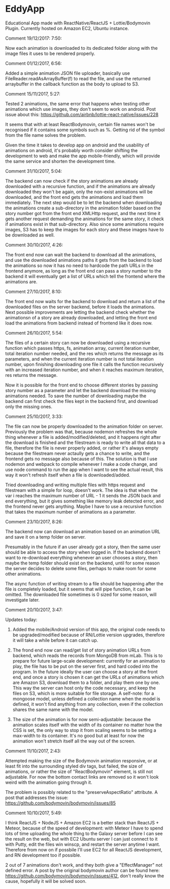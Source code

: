 # EddyApp
Educational App made with ReactNative/ReactJS + Lottie/Bodymovin Plugin. Currently hosted on Amazon EC2, Ubuntu instance.

Comment 19/12/2017: 7:50:

Now each animation is downloaded to its dedicated folder along with the image files it uses to be rendered properly.

Comment 01/12/2017, 6:56:

Added a simple animation JSON file uploader, basically use FileReader.readAsArrayBuffer(f) to read the file, and use 
the returned arraybuffer in the callback function as the body to upload to S3.

Comment 15/11/2017, 5:27:

Tested 2 animations, the same error that happens when testing other animations which use images, they don't seem to work on android. Post issue about this: https://github.com/airbnb/lottie-react-native/issues/228

It seems that with at least ReactBodymovin, certain file names won't be recognised if it contains some symbols such as %. Getting rid of the symbol from the file name solves the problem.

Given the time it takes to develop app on android and the usability of animations on android, it's probably worth consider shifting the development to web and make the app mobile-friendly, which will provide the same service and shorten the development time.

Comment 31/10/2017, 5:04:

The backend can now check if the story animations are already downloaded with a recursive function, and if the animations are already downloaded they won't be again, only the non-exist animations will be downloaded, and the front end gets the animations and load them immediately. The next step would be to let the backend when downloading the animations create a sub-directory in the animation folder based on the story number got from the front end XMLHttp request, and the next time it gets another request demanding the animations for the same story, it check if animations exist in that sub-directory. Also since some animations require images, S3 has to keep the images for each story and these images have to be downloaded as well.

Comment 30/10/2017, 4:26:

The front end now can wait the backend to download all the animations, and use the downloaded animations paths it gets from the backend
to load the animations so now it has no need to hardcode the path URLs in the frontend anymore, as long as the front end can pass a story
number to the backend it will eventually get a list of URLs which tell the frontend where the animations are.

Comment 27/10/2017, 8:10:

The front end now waits for the backend to download and return a list of the downloaded files on the server backend, before it loads
the animations. Next possible improvements are letting the backend check whether the animationsn of a story are already downloaded, 
and letting the front end load the animations from backend instead of frontend like it does now.

Comment 26/10/2017, 5:54:

The files of a certain story can now be downloaded using a recursive function which passes https, fs, animation array, 
current iteration number, total iteration number needed, and the res which returns the message as its parameters, and when 
the current iteration number is not total iteration number, upon finishing downloading one file it calls the function recursively
with an increased iteration number, and when it reaches maximum iteration, res returns the message.

Now it is possible for the front end to choose different stories by passing story number as a parameter and let the backend 
download the missing animations needed. To save the number of downloading maybe the backend can first check the files kept in the
backend first, and download only the missing ones.

Comment 25/10/2017, 3:33:

The file can now be properly downloaded to the animation folder on server. Previously the problem was that, because nodemon 
refreshes the whole thing whenever a file is added/modified/deleted, and it happens right after the download is finished and 
the filestream is ready to write all that data to a file, therefore the file is never properly added, or rather it's always 
empty because the filestream never actaully gets a chance to write, and the frontend gets no message also because of this. The
solution is that I use nodemon and webpack to compile whenever I make a code change, and use node command to run the app when 
I want to see the actual result, this way it won't refresh itself when a file is downloaded/added.

Tried downloading and writing multiple files with https request and filestream with a simple for loop, doesn't work. The idea
is that when the var i reaches the maximum number of URL - 1 it sends the JSON back and end everything, but it gives something 
like memory leak detected error, and the frontend never gets anything. Maybe I have to use a recursive function that takes 
the maximum number of animations as a parameter.

Comment 23/10/2017, 8:26:

The backend now can download an animation based on an animation URL and save it on a temp folder on server. 

Presumably in the future if an user already got a story, then the same user should be able to access the story when logged in. 
If the backend doesn't want to re-download everything whenever an user chooses a story, then maybe the temp folder should exist
on the backend, until for some reason the server decides to delete some files, perhaps to make room for some other animations.

The async function of writing stream to a file should be happening after the file is completely loaded, but it seems that will 
pipe function, it can be omitted. The downloaded file sometimes is 0 sized for some reason, will investigate later.

Comment 20/10/2017, 3:47:

Updates today:

1. Added the mobile/Android version of this app, the original code needs to be upgraded/modified because of RN/Lottie version
upgrades, therefore it will take a while before it can catch up.

2. The frond end now can read/get list of story animation URLs from backend, which reads the records from MongoDB from mLab.
This is to prepare for future large-scale development: currently for an animation to play, the file has to be put on the server
first, and hard coded into the program. In the future ideally the user can choose a story at the front end, and once a story is 
chosen it can get the URLs of animations which are Amazon S3, download them to a folder, and play them one by one. This way the 
server can host only the code necessary, and keep the files on S3, which is more suitable for file storage.
A self-note: for a mongoose model, unless defined a collection name when the model is defined, it won't find anything from any 
collection, even if the collection shares the same name with the model.

3. The size of the animation is for now semi-adjustable: because the animation scales itself with the width of its container no 
matter how the CSS is set, the only way to stop it from scaling seems to be setting a max-width to its container. It's no 
good but at least for now the animation won't stretch itself all the way out of the screen. 

Comment 11/10/2017, 2:43:

Attempted making the size of the Bodymovin animation responsive, or at least fit into the surrounding styled div tags, but
failed, the size of animations, or rather the size of "ReactBodymovin" element, is still not adjustable. For now the bottom
contact links are removed so it won't look weird with the animation going through it.

The problem is possibly related to the "preserveAspectRatio" attribute. A post that addresses the issue: https://github.com/bodymovin/bodymovin/issues/85

Comment 10/10/2017, 5:49:

I think ReactJS + NodeJS + Amazon EC2 is a better stack than ReactJS + Meteor, because of the speed of development:
with Meteor I have to spend lots of time uploading the whole thing to the Galaxy server before I can see the result
on the web, but with EC2 Ubuntu server I can just connect to it with Putty, edit the files win winscp, and restart
the server anytime I want. Therefore from now on if possbile I'll use EC2 for all ReactJS development, and RN development
too if possible.

2 out of 7 animations don't work, and they both give a "EffectManager" not defined error. A post by the original 
bodymovin author can be found here: https://github.com/bodymovin/bodymovin/issues/412, don't really know the cause,
hopefully it will be solved soon.
